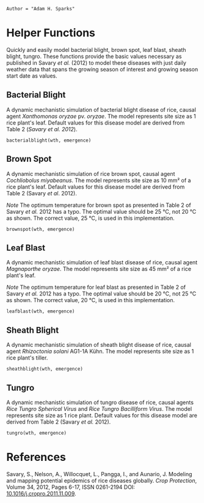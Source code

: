 ```@meta
Author = "Adam H. Sparks"
```

# Helper Functions

Quickly and easily model bacterial blight, brown spot, leaf blast, sheath blight, tungro.
These functions provide the basic values necessary as published in Savary _et al._ (2012) to model these diseases with just daily weather data that spans the growing season of interest and growing season start date as values.

## Bacterial Blight

A dynamic mechanistic simulation of bacterial blight disease of rice, causal agent _Xanthomonas oryzae_ pv. _oryzae_.
The model represents site size as 1 rice plant's leaf.
Default values for this disease model are derived from Table 2 (_Savary et al. 2012_).

```@autodocs
bacterialblight(wth, emergence)
```

## Brown Spot

A dynamic mechanistic simulation of rice brown spot, causal agent _Cochliobolus miyabeanus_.
The model represents site size as 10 mm² of a rice plant's leaf.
Default values for this disease model are derived from Table 2 (Savary _et al_. 2012).

_Note_ The optimum temperature for brown spot as presented in Table 2 of Savary _et al._ 2012 has a typo.
The optimal value should be 25 °C, not 20 °C as shown.
The correct value, 25 °C, is used in this implementation.

```@autodocs
brownspot(wth, emergence)
```
## Leaf Blast

A dynamic mechanistic simulation of leaf blast disease of rice, causal agent _Magnaporthe oryzae_.
The model represents site size as 45 mm² of a rice plant's leaf.

_Note_ The optimum temperature for leaf blast as presented in Table 2 of Savary _et al._ 2012 has a typo.
The optimal value should be 20 °C, not 25 °C as shown.
The correct value, 20 °C, is used in this implementation.

```@autodocs
leafblast(wth, emergence)
```

## Sheath Blight

A dynamic mechanistic simulation of sheath blight disease of rice, causal agent _Rhizoctonia solani_ AG1-1A Kühn.
The model represents site size as 1 rice plant's tiller.

```@autodocs
sheathblight(wth, emergence)
```

## Tungro

A dynamic mechanistic simulation of tungro disease of rice, causal agents _Rice Tungro Spherical Virus_ and _Rice Tungro Bacilliform Virus_.
The model represents site size as 1 rice plant.
Default values for this disease model are derived from Table 2 (Savary _et al._ 2012).

```@autodocs
tungro(wth, emergence)
```

# References

Savary, S., Nelson, A., Willocquet, L., Pangga, I., and Aunario,  J. Modeling and mapping potential epidemics of rice diseases globally. _Crop Protection_, Volume 34, 2012, Pages 6-17, ISSN 0261-2194 DOI: [10.1016/j.cropro.2011.11.009](http://dx.doi.org/10.1016/j.cropro.2011.11.009).
